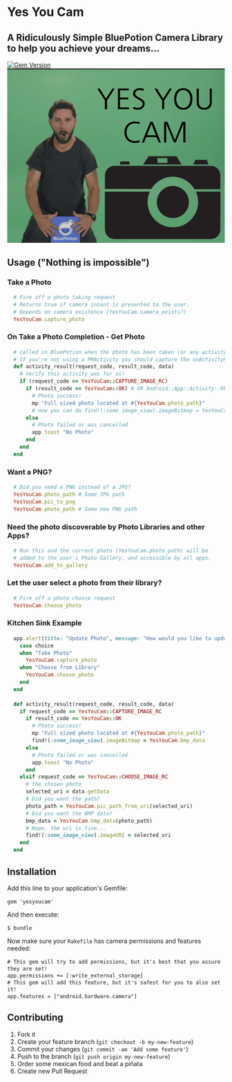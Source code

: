 # Yes You Cam
## A **Ridiculous**ly Simple BluePotion Camera Library to help you achieve your dreams...
[![Gem Version](https://badge.fury.io/rb/yesyoucam.svg)](http://badge.fury.io/rb/yesyoucam)
![Don't Shia Way](_art/yyc.png)

## Usage ("Nothing is impossible")

### Take a Photo

```ruby
  # Fire off a photo taking request
  # Returns true if camera intent is presented to the user.
  # Depends on camera existence (YesYouCam.camera_exists?)
  YesYouCam.capture_photo
```

### On Take a Photo Completion - Get Photo
```ruby
  # called in BluePotion when the photo has been taken (or any activity is completed actually)
  # If you're not using a PMActivity you should capture the onActivityResult method.
  def activity_result(request_code, result_code, data)
    # Verify this activity was for us!
    if (request_code == YesYouCam::CAPTURE_IMAGE_RC)
      if (result_code == YesYouCam::OK) # OR Android::App::Activity::RESULT_OK
        # Photo success!
        mp "Full sized photo located at #{YesYouCam.photo_path}"
        # now you can do find!(:some_image_view).imageBitmap = YesYouCam.bmp_data
      else
        # Photo failed or was cancelled
        app.toast "No Photo"
      end
    end
  end
```

### Want a PNG?
```ruby
  # Did you need a PNG instead of a JPG?
  YesYouCam.photo_path # Some JPG path
  YesYouCam.pic_to_png
  YesYouCam.photo_path # Some new PNG path
```

### Need the photo discoverable by Photo Libraries and other Apps?
```ruby
  # Run this and the current photo (YesYouCam.photo_path) will be
  # added to the user's Photo Gallery, and accessible by all apps.
  YesYouCam.add_to_gallery
```

### Let the user select a photo from their library?
```ruby
  # Fire off a photo choose request
  YesYouCam.choose_photo
```

### Kitchen Sink Example
```ruby
  app.alert(title: "Update Photo", message: "How would you like to update your photo?", positive_button: "Take Photo", negative_button: "Choose from Library") do |choice|
    case choice
    when "Take Photo"
      YesYouCam.capture_photo
    when "Choose from Library"
      YesYouCam.choose_photo
    end
  end

  def activity_result(request_code, result_code, data)
    if request_code == YesYouCam::CAPTURE_IMAGE_RC
      if result_code == YesYouCam::OK
        # Photo success!
        mp "Full sized photo located at #{YesYouCam.photo_path}"
        find!(:some_image_view).imageBitmap = YesYouCam.bmp_data
      else
        # Photo failed or was cancelled
        app.toast "No Photo"
      end
    elsif request_code == YesYouCam::CHOOSE_IMAGE_RC
      # the chosen photo
      selected_uri = data.getData
      # Did you want the path?
      photo_path = YesYouCam.pic_path_from_uri(selected_uri)
      # Did you want the BMP data?
      bmp_data = YesYouCam.bmp_data(photo_path)
      # Nope, the uri is fine...
      find!(:some_image_view).imageURI = selected_uri
    end
  end
```

## Installation

Add this line to your application's Gemfile:

    gem 'yesyoucam'

And then execute:

    $ bundle

Now make sure your `Rakefile` has camera permissions and features needed:

    # This gem will try to add permissions, but it's best that you assure they are set!
    app.permissions += [:write_external_storage]
    # This gem will add this feature, but it's safest for you to also set it!
    app.features = ["android.hardware.camera"]


## Contributing

1. Fork it
2. Create your feature branch (`git checkout -b my-new-feature`)
3. Commit your changes (`git commit -am 'Add some feature'`)
4. Push to the branch (`git push origin my-new-feature`)
5. Order some mexican food and beat a piñata
6. Create new Pull Request
